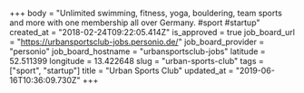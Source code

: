 +++
body = "Unlimited swimming, fitness, yoga, bouldering, team sports and more with one membership all over Germany. #sport #startup"
created_at = "2018-02-24T09:22:05.414Z"
is_approved = true
job_board_url = "https://urbansportsclub-jobs.personio.de/"
job_board_provider = "personio"
job_board_hostname = "urbansportsclub-jobs"
latitude = 52.511399
longitude = 13.422648
slug = "urban-sports-club"
tags = ["sport", "startup"]
title = "Urban Sports Club"
updated_at = "2019-06-16T10:36:09.730Z"
+++
